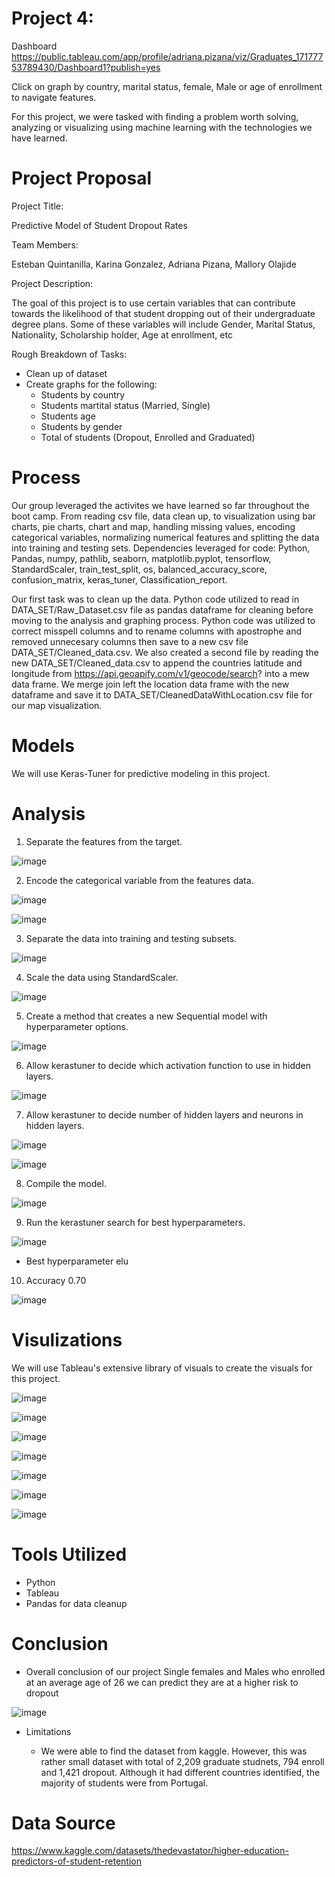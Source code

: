 # Project 4:  

Dashboard https://public.tableau.com/app/profile/adriana.pizana/viz/Graduates_17177753789430/Dashboard1?publish=yes

Click on graph by country, marital status, female, Male or age of enrollment to navigate features.

For this project, we were tasked with finding a problem worth solving, analyzing or visualizing
using machine learning with the technologies we have learned.

# Project Proposal

Project Title:

Predictive Model of Student Dropout Rates

Team Members:

Esteban Quintanilla, Karina Gonzalez, Adriana Pizana, Mallory Olajide

Project Description:

The goal of this project is to use certain variables that can contribute towards the likelihood of
that student dropping out of their undergraduate degree plans. Some of these variables will
include Gender, Marital Status, Nationality, Scholarship holder, Age at enrollment, etc

Rough Breakdown of Tasks:

 * Clean up of dataset
 * Create graphs for the following:
   * Students by country
   * Students martital status (Married, Single)
   * Students age
   * Students by gender
   * Total of students (Dropout, Enrolled and Graduated)

# Process

Our group leveraged the activites we have learned so far throughout the boot camp.  From reading csv file, data clean up, to visualization using bar charts, pie charts, chart and map, handling missing values, encoding categorical variables, normalizing numerical features and splitting the data into training and testing sets.  Dependencies leveraged for code:  Python, Pandas, numpy, pathlib, seaborn, matplotlib.pyplot, tensorflow, StandardScaler, train_test_split, os, balanced_accuracy_score, confusion_matrix, keras_tuner, Classification_report.

Our first task was to clean up the data.  Python code utilized to read in DATA_SET/Raw_Dataset.csv file as pandas dataframe for cleaning before moving to the analysis and graphing process.  Python code was utilized to correct misspell columns and to rename columns with apostrophe and removed unnecesary columns then save to a new csv file DATA_SET/Cleaned_data.csv.  We also created a second file by reading the new DATA_SET/Cleaned_data.csv to append the countries latitude and longitude from https://api.geoapify.com/v1/geocode/search? into a mew data frame.  We merge join left the location data frame with the new dataframe and save it to DATA_SET/CleanedDataWithLocation.csv file for our map visualization.

# Models

We will use Keras-Tuner for predictive modeling in this project.


# Analysis
  1.  Separate the features from the target.

![image](https://github.com/ABFall2020/Project_4/assets/152649998/ff84a27b-2af5-413a-a71b-f75e62e19ee8)
   
  2.  Encode the categorical variable from the features data.

![image](https://github.com/ABFall2020/Project_4/assets/152649998/e9325ce6-dfaa-43ad-a364-75ed50e3bfc3)

![image](https://github.com/ABFall2020/Project_4/assets/152649998/2c1c4d6c-17f8-4ec3-a7a6-826cd885f533)

  3.  Separate the data into training and testing subsets.

![image](https://github.com/ABFall2020/Project_4/assets/152649998/6f6e9ac8-8d28-412b-b6f2-06fa9d85be7b)

  4.  Scale the data using StandardScaler.

![image](https://github.com/ABFall2020/Project_4/assets/152649998/dfc56c05-807d-4085-95ad-8371d9b263c6)

  5.  Create a method that creates a new Sequential model with hyperparameter options.

![image](https://github.com/ABFall2020/Project_4/assets/152649998/d977b8b5-bc85-4959-97b4-7e6c9c711bfc)

  6.  Allow kerastuner to decide which activation function to use in hidden layers.

![image](https://github.com/ABFall2020/Project_4/assets/152649998/0c6a2756-7e45-46b4-8b5a-d43bc0740368)
   
  7.  Allow kerastuner to decide number of hidden layers and neurons in hidden layers.

![image](https://github.com/ABFall2020/Project_4/assets/152649998/b3af6ddf-cd2d-4cb7-8a3e-8c7125875feb)
    
![image](https://github.com/ABFall2020/Project_4/assets/152649998/522d00d1-f1dc-453f-92b2-d8c520fb0bc4)
    
  8.  Compile the model.

![image](https://github.com/ABFall2020/Project_4/assets/152649998/fb1ef502-ef47-475b-8cb7-9081934369af)

  9.  Run the kerastuner search for best hyperparameters.
 
![image](https://github.com/ABFall2020/Project_4/assets/152649998/e2850615-4797-4d14-bc99-8acfb6f2416e)

   * Best hyperparameter elu
      
  10. Accuracy 0.70
  
![image](https://github.com/ABFall2020/Project_4/assets/152649998/21d9a314-dcf7-462e-b241-50029dd4994d)
   

# Visulizations

We will use Tableau's extensive library of visuals to create the visuals for this project.


![image](https://github.com/ABFall2020/Project_4/assets/152649998/767280bb-387a-4fbb-a051-0a35048ab740)

![image](https://github.com/ABFall2020/Project_4/assets/152649998/b34d0d2a-5185-4c38-8d0c-f8b30f49584c)

![image](https://github.com/ABFall2020/Project_4/assets/152649998/c521b318-e9e6-4eb6-a75c-83a64b93b03d)

![image](https://github.com/ABFall2020/Project_4/assets/152649998/7c5495b6-6eed-43b3-abbc-4033f66d0cdc)

![image](https://github.com/ABFall2020/Project_4/assets/152649998/162bb6bf-079f-47d0-925c-0049a44df28b)

![image](https://github.com/ABFall2020/Project_4/assets/152649998/008ce879-e243-48b5-a4b0-27b1037a2d03)

![image](https://github.com/ABFall2020/Project_4/assets/152649998/f8486fbe-f86e-43e0-a8d4-c50d3fb2b6a0)


# Tools Utilized

* Python
* Tableau
* Pandas for data cleanup

# Conclusion

  * Overall conclusion of our project  Single females and Males who enrolled at an average age of 26 we can predict they are at a higher risk to dropout

![image](https://github.com/ABFall2020/Project_4/assets/152649998/b42c93bb-5273-4a9b-9e23-5d81112a9fcb)


  * Limitations
      
      * We were able to find the dataset from kaggle.  However, this was rather small dataset with total of 2,209 graduate studnets, 794 enroll and 1,421 dropout.  Although it had different countries identified, the majority of students were from Portugal.



# Data Source

https://www.kaggle.com/datasets/thedevastator/higher-education-predictors-of-student-retention
